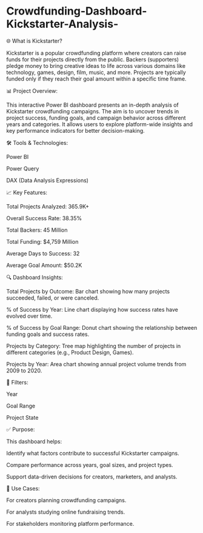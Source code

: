 # Crowdfunding-Dashboard-Kickstarter-Analysis-

🌐 What is Kickstarter?

Kickstarter is a popular crowdfunding platform where creators can raise funds for their projects directly from the public. Backers (supporters) pledge money to bring creative ideas to life across various domains like technology, games, design, film, music, and more. Projects are typically funded only if they reach their goal amount within a specific time frame.

📊 Project Overview:

This interactive Power BI dashboard presents an in-depth analysis of Kickstarter crowdfunding campaigns. The aim is to uncover trends in project success, funding goals, and campaign behavior across different years and categories. It allows users to explore platform-wide insights and key performance indicators for better decision-making.

🛠️ Tools & Technologies:

Power BI

Power Query


DAX (Data Analysis Expressions)

📈 Key Features:

Total Projects Analyzed: 365.9K+

Overall Success Rate: 38.35%

Total Backers: 45 Million

Total Funding: $4,759 Million

Average Days to Success: 32

Average Goal Amount: $50.2K

🔍 Dashboard Insights:

Total Projects by Outcome: Bar chart showing how many projects succeeded, failed, or were canceled.

% of Success by Year: Line chart displaying how success rates have evolved over time.

% of Success by Goal Range: Donut chart showing the relationship between funding goals and success rates.

Projects by Category: Tree map highlighting the number of projects in different categories (e.g., Product Design, Games).

Projects by Year: Area chart showing annual project volume trends from 2009 to 2020.

🧩 Filters:

Year

Goal Range

Project State

✅ Purpose:

This dashboard helps:

Identify what factors contribute to successful Kickstarter campaigns.

Compare performance across years, goal sizes, and project types.

Support data-driven decisions for creators, marketers, and analysts.

📎 Use Cases:

For creators planning crowdfunding campaigns.


For analysts studying online fundraising trends.

For stakeholders monitoring platform performance.
